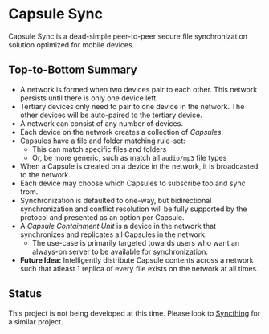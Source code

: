 # Capsule Sync


Capsule Sync is a dead-simple peer-to-peer secure file synchronization solution optimized for mobile devices.

## Top-to-Bottom Summary

* A network is formed when two devices pair to each other. This network persists until there is only one device left.
* Tertiary devices only need to pair to one device in the network. The other devices will be auto-paired to the tertiary device.
* A network can consist of any number of devices.
* Each device on the network creates a collection of *Capsules*.
* Capsules have a file and folder matching rule-set:
  * This can match specific files and folders
  * Or, be more generic, such as match all `audio/mp3` file types
* When a Capsule is created on a device in the network, it is broadcasted to the network.
* Each device may choose which Capsules to subscribe too and sync from.
* Synchronization is defaulted to one-way, but bidirectional synchronization and conflict resolution will be fully supported by the protocol and presented as an option per Capsule.
* A *Capsule Containment Unit* is a device in the network that synchronizes and replicates all Capsules in the network.
  * The use-case is primarily targeted towards users who want an always-on server to be available for synchronization.
* **Future Idea:** Intelligently distribute Capsule contents across a network such that atleast 1 replica of every file exists on the network at all times.

## Status

This project is not being developed at this time. Please look to [Syncthing](https://syncthing.net/) for a similar project.